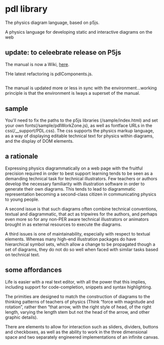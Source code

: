 # pdl library

The physics diagram language, based on p5js.

A physics language for developing static and interactive diagrams on the web

## update: to celeebrate release on P5js

The manual is now a Wiki, [here](https://github.com/phywand/pdl-library/wiki).

THe latest refactoring is pdlComponents.js.
 
##

The manual is updated more or less in sync with the environment...working principle is that the environment is lways a superset of the manual.

## sample 

You'll need to fix the paths to the p5js libraries (/sample/index.html) and set your own fonts(/sample/pdlWorkZone.js), as well as fontface URLs in the css(/__support/PDL.css). The css supports the physics markup language, as a way of displaying editable technical text for physics within diagrams, and the display of DOM elements.

## a rationale

Expressing physics diagrammatically on a web page with the fruitful precision required in order to best support learning tends to be seen as a demanding technical task for technical illustrators.  Few teachers or authors develop the necessary familiarity with illustration software in order to generate their own diagrams. This tends to lead to diagrammatic representation becoming a second-class citizen in communicating physics to young people. 

A second issue is that such diagrams often combine technical conventions, textual and diagrammatic, that act as tripwires for the authors, and perhaps even more so for any non-PER aware technical illustrators or animators brought in as external resources to execute the diagrams.

A third issues is one of maintainability, especially with respect to textual elements. Whereas many high-end illustration packages do have hierarchical symbol sets, which allow a change to be propagated though a set of diagrams, they do not do so well when faced with similar tasks based on technical text.

## some affordances

Life is easier with a real text editor, with all the power that this implies, including support for code-completion, snippets and syntax highlighting.

The primities are designed to match the construction of diagrams to the thinking patterns of teachers of physics (Think “force with magnitude and rotation”, rather then “that arrow, with the right style of head, of the right length, varying the length stem but not the head of the arrow, and other graphic details).

There are elements to allow for interaction such as sliders, dividers, buttons and checkboxes, as well as the ability to work in the three dimensional space and two separately engineered implementations of an infinite canvas.


